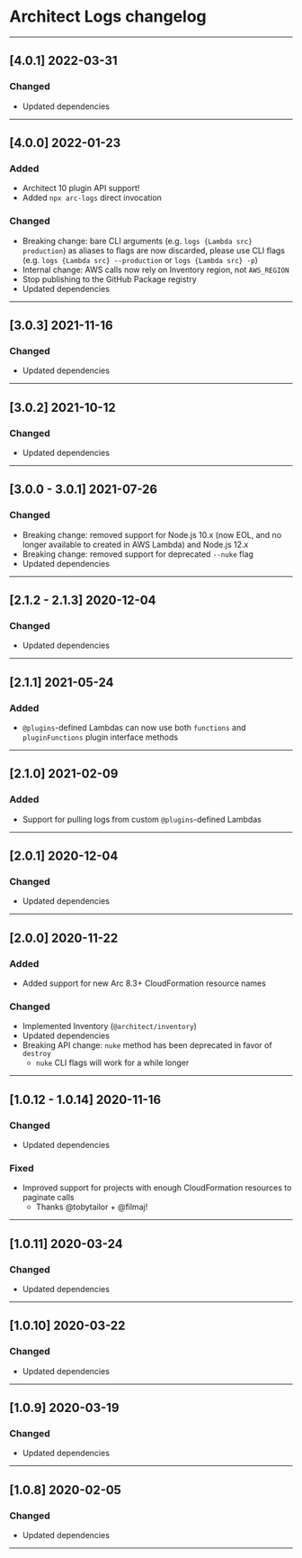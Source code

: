 # Architect Logs changelog

---

## [4.0.1] 2022-03-31

### Changed

- Updated dependencies

---

## [4.0.0] 2022-01-23

### Added

- Architect 10 plugin API support!
- Added `npx arc-logs` direct invocation


### Changed

- Breaking change: bare CLI arguments (e.g. `logs {Lambda src} production`) as aliases to flags are now discarded, please use CLI flags (e.g. `logs {Lambda src} --production` or `logs {Lambda src} -p`)
- Internal change: AWS calls now rely on Inventory region, not `AWS_REGION`
- Stop publishing to the GitHub Package registry
- Updated dependencies

---

## [3.0.3] 2021-11-16

### Changed

- Updated dependencies

---

## [3.0.2] 2021-10-12

### Changed

- Updated dependencies

---

## [3.0.0 - 3.0.1] 2021-07-26

### Changed

- Breaking change: removed support for Node.js 10.x (now EOL, and no longer available to created in AWS Lambda) and Node.js 12.x
- Breaking change: removed support for deprecated `--nuke` flag
- Updated dependencies

---

## [2.1.2 - 2.1.3] 2020-12-04

### Changed

- Updated dependencies

---

## [2.1.1] 2021-05-24

### Added

- `@plugins`-defined Lambdas can now use both `functions` and `pluginFunctions`
    plugin interface methods

---

## [2.1.0] 2021-02-09

### Added

- Support for pulling logs from custom `@plugins`-defined Lambdas

---

## [2.0.1] 2020-12-04

### Changed

- Updated dependencies

---

## [2.0.0] 2020-11-22

### Added

- Added support for new Arc 8.3+ CloudFormation resource names


### Changed

- Implemented Inventory (`@architect/inventory`)
- Updated dependencies
- Breaking API change: `nuke` method has been deprecated in favor of `destroy`
  - `nuke` CLI flags will work for a while longer

---

## [1.0.12 - 1.0.14] 2020-11-16

### Changed

- Updated dependencies


### Fixed

- Improved support for projects with enough CloudFormation resources to paginate calls
  - Thanks @tobytailor + @filmaj!

---

## [1.0.11] 2020-03-24

### Changed

- Updated dependencies

---

## [1.0.10] 2020-03-22

### Changed

- Updated dependencies

---

## [1.0.9] 2020-03-19

### Changed

- Updated dependencies

---

## [1.0.8] 2020-02-05

### Changed

- Updated dependencies

---
